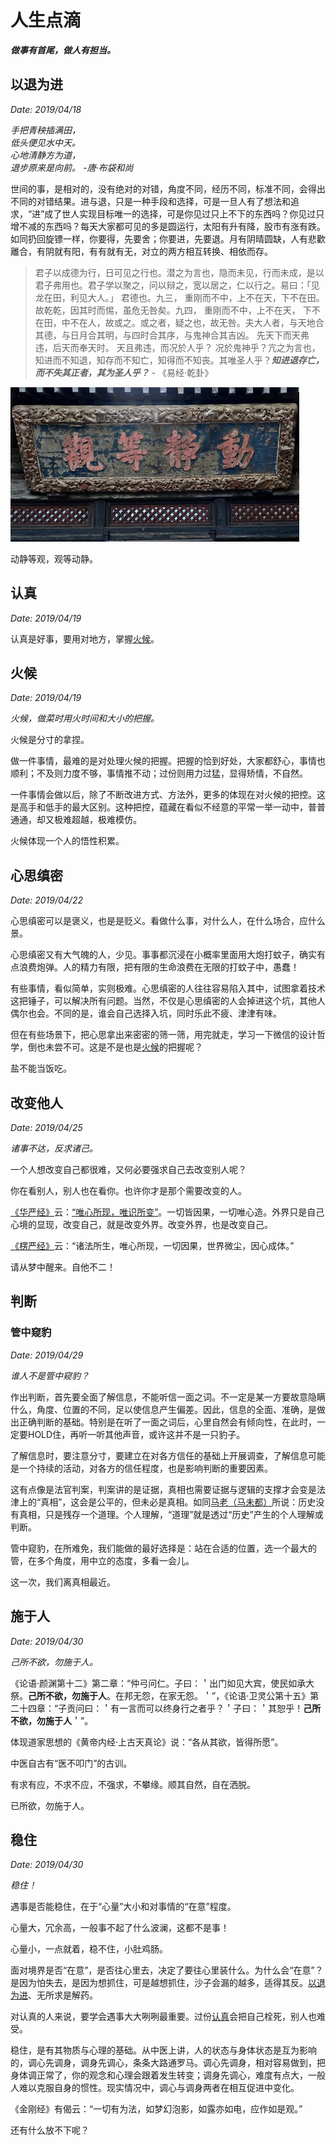 # 人生点滴

***做事有首尾，做人有担当。***

## 以退为进
*Date: 2019/04/18*

*手把青秧插满田，*  
*低头便见水中天。*  
*心地清静方为道，*  
*退步原来是向前。 -唐·布袋和尚*

世间的事，是相对的，没有绝对的对错，角度不同，经历不同，标准不同，会得出不同的对错结果。进与退，只是一种手段和选择，可是一旦人有了想法和追求，“进”成了世人实现目标唯一的选择，可是你见过只上不下的东西吗？你见过只增不减的东西吗？每天大家都可见的多是圆运行，太阳有升有降，股市有涨有跌。如同扔回旋镖一样，你要得，先要舍；你要进，先要退。月有阴晴圆缺，人有悲歡離合，有阴就有阳，有有就有无，对立的两方相互转换、相依而存。

>君子以成德为行，日可见之行也。潜之为言也，隐而未见，行而未成，是以君子弗用也。君子学以聚之，问以辩之，宽以居之，仁以行之。易曰：「见龙在田，利见大人。」 君德也。九三， 重刚而不中，上不在天，下不在田。 故乾乾，因其时而惕，虽危无咎矣。九四， 重刚而不中，上不在天， 下不在田，中不在人，故或之。或之者，疑之也，故无咎。夫大人者，与天地合其德，与日月合其明，与四时合其序，与鬼神合其吉凶。 先天下而天弗违，后天而奉天时。 天且弗违，而况於人乎？ 况於鬼神乎？亢之为言也，知进而不知退，知存而不知亡，知得而不知丧。其唯圣人乎？***知进退存亡，而不失其正者，其为圣人乎？*** - 《易经·乾卦》

![](../assets/images/动静等观.jpg "北京大觉寺·乾隆·御笔匾额")

动静等观，观等动静。

## 认真
*Date: 2019/04/19*

认真是好事，要用对地方，掌握[火候](#火候)。

## 火候
*Date: 2019/04/19*

*火候，做菜时用火时间和大小的把握。*

火候是分寸的拿捏。

做一件事情，最难的是对处理火候的把握。把握的恰到好处，大家都舒心，事情也顺利；不及则力度不够，事情推不动；过份则用力过猛，显得矫情，不自然。

一件事情会做以后，除了不断改进方式、方法外，更多的体现在对火候的把控。这是高手和低手的最大区别。这种把控，蕴藏在看似不经意的平常一举一动中，普普通通，却又极难超越，极难模仿。

火候体现一个人的悟性积累。

## 心思缜密
*Date: 2019/04/22*

心思缜密可以是褒义，也是是贬义。看做什么事，对什么人，在什么场合，应什么景。

心思缜密又有大气魄的人，少见。事事都沉浸在小概率里面用大炮打蚊子，确实有点浪费炮弹。人的精力有限，把有限的生命浪费在无限的打蚊子中，愚蠢！

有些事情，看似简单，实则极难。心思缜密的人往往容易陷入其中，试图拿着技术这把锤子，可以解决所有问题。当然，不仅是心思缜密的人会掉进这个坑，其他人偶尔也会。不同的是，谁会自己选择入坑，同时乐此不疲、津津有味。

但在有些场景下，把心思拿出来密密的筛一筛，用完就走，学习一下微信的设计哲学，倒也未尝不可。这是不是也是[火候](#火候)的把握呢？

盐不能当饭吃。

## 改变他人
*Date: 2019/04/25*

*诸事不达，反求诸己。*

一个人想改变自己都很难，又何必要强求自己去改变别人呢？

你在看别人，别人也在看你。也许你才是那个需要改变的人。

[《华严经》](http://www.drbachinese.org/online_reading/sutra_explanation/Ava/contents.htm)云：[“唯心所现，唯识所变”](http://blog.sina.com.cn/s/blog_600d8ea40102vgnj.html)。一切皆因果，一切唯心造。外界只是自己心境的显现，改变自己，就是改变外界。改变外界，也是改变自己。

[《楞严经》](http://www.drbachinese.org/online_reading_simplified/sutra_explanation/Shu/ShuSutra.htm)云：“诸法所生，唯心所现，一切因果，世界微尘，因心成体。”

请从梦中醒来。自他不二！

## 判断

### 管中窥豹
*Date: 2019/04/29*

*谁人不是管中窥豹？*

作出判断，首先要全面了解信息，不能听信一面之词。不一定是某一方要故意隐瞒什么，角度、位置的不同，足以使信息产生偏差。因此，信息的全面、准确，是做出正确判断的基础。特别是在听了一面之词后，心里自然会有倾向性，在此时，一定要HOLD住，再听一听其他声音，或许这并不是一只豹子。

了解信息时，要注意分寸，要建立在对各方信任的基础上开展调查，了解信息可能是一个持续的活动，对各方的信任程度，也是影响判断的重要因素。

这有点像是法官判案，判案讲的是证据，真相也需要证据与逻辑的支撑才会变是法津上的“真相”，这会是公平的，但未必是真相。如同[马老（马未都）](https://zh.wikipedia.org/wiki/馬未都)所说：历史没有真相，只是残存一个道理。个人理解，“道理”就是透过“历史”产生的个人理解或判断。

管中窥豹，在所难免，我们能做的最好选择是：站在合适的位置，选一个最大的管，在多个角度，用中立的态度，多看一会儿。

这一次，我们离真相最近。

## 施于人
*Date: 2019/04/30*

*己所不欲，勿施于人。*

《论语·颜渊第十二》第二章：“仲弓问仁。子曰：＇出门如见大宾，使民如承大祭。**己所不欲，勿施于人**。在邦无怨，在家无怨。＇”，《论语·卫灵公第十五》第二十四章：“子贡问曰：＇有一言而可以终身行之者乎？＇子曰：＇其恕乎！**己所不欲，勿施于人**＇”。

体现道家思想的《黄帝内经·上古天真论》说：“各从其欲，皆得所愿”。

中医自古有“医不叩门”的古训。

有求有应，不求不应，不强求，不攀缘。顺其自然，自在洒脱。

已所欲，勿施于人。

## 稳住
*Date: 2019/04/30*

*稳住！*

遇事是否能稳住，在于“心量”大小和对事情的“在意”程度。

心量大，冗余高，一般事不起了什么波澜，这都不是事！

心量小，一点就着，稳不住，小肚鸡肠。

面对境界是否“在意”，是否往心里去，决定了要往心里装什么。为什么会“在意”？是因为怕失去，是因为想抓住，可是越想抓住，沙子会漏的越多，适得其反。[以退为进](#以退为进)、无所求是解药。

对认真的人来说，要学会遇事大大咧咧最重要。过份[认真](#认真)会把自己栓死，别人也难受。

稳住，是有其物质与心理的基础。从中医上讲，人的状态与身体状态是互为影响的，调心先调身，调身先调心，条条大路通罗马。调心先调身，相对容易做到，把身体调正常了，你的观念和心理会跟着发生转变；调身先调心，难度有点大，一般人难以克服自身的惯性。现实情况中，调心与调身两者在相互促进中变化。

《金刚经》有偈云：“一切有为法，如梦幻泡影，如露亦如电，应作如是观。”

还有什么放不下呢？

